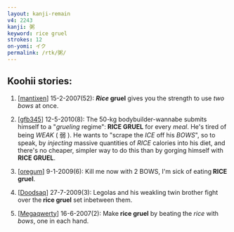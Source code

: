 ```yaml
---
layout: kanji-remain
v4: 2243
kanji: 粥
keyword: rice gruel
strokes: 12
on-yomi: イク
permalink: /rtk/粥/
---
```


## Koohii stories: 

1) [<a href="http://kanji.koohii.com/profile/mantixen">mantixen</a>] 15-2-2007(52): <strong><em>Rice</em> gruel</strong> gives you the strength to use <em>two bows</em> at once.

2) [<a href="http://kanji.koohii.com/profile/gfb345">gfb345</a>] 12-5-2010(8): The 50-kg bodybuilder-wannabe submits himself to a &quot;<em>grueling</em> regime&quot;:<strong> RICE GRUEL</strong> for every <em>meal</em>. He&#039;s tired of being <em>WEAK</em> ( 弱 ). He wants to &quot;scrape the <em>ICE</em> off his <em>BOWS</em>&quot;, so to speak, by <em>injecting</em> massive quantities of <em>RICE</em> calories into his diet, and there&#039;s no cheaper, simpler way to do this than by gorging himself with<strong> RICE GRUEL</strong>.

3) [<a href="http://kanji.koohii.com/profile/oregum">oregum</a>] 9-1-2009(6): Kill me now with 2 BOWS, I&#039;m sick of eating<strong> RICE gruel</strong>.

4) [<a href="http://kanji.koohii.com/profile/Doodsaq">Doodsaq</a>] 27-7-2009(3): Legolas and his weakling twin brother fight over the<strong> rice gruel</strong> set inbetween them.

5) [<a href="http://kanji.koohii.com/profile/Megaqwerty">Megaqwerty</a>] 16-6-2007(2): Make<strong> rice gruel</strong> by beating the <em>rice</em> with <em>bows</em>, one in each hand.

